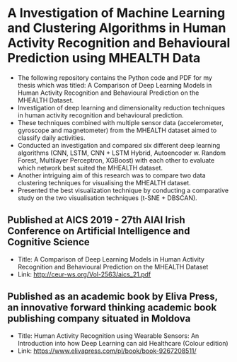 # A Investigation of Machine Learning and Clustering Algorithms in Human Activity Recognition and Behavioural Prediction using MHEALTH Data

- The following repository contains the Python code and PDF for my thesis which was titled: A Comparison of Deep Learning Models in Human Activity Recognition and Behavioural Prediction on the MHEALTH Dataset.  
- Investigation of deep learning and dimensionality reduction techniques in human activity recognition and behavioural prediction. 
- These techniques combined with multiple sensor data (accelerometer, gyroscope and magnetometer) from the MHEALTH dataset aimed to classify daily activities. 
- Conducted an investigation and compared six different deep learning algorithms (CNN, LSTM, CNN + LSTM Hybrid, Autoencoder w. Random Forest, Multilayer Perceptron, XGBoost) with each other to evaluate which network best suited the MHEALTH dataset. 
- Another intriguing aim of this research was to compare two data clustering techniques for visualising the MHEALTH dataset. 
- Presented the best visualization technique by conducting a comparative study on the two visualisation techniques (t-SNE + DBSCAN). 

## Published at AICS 2019 - 27th AIAI Irish Conference on Artificial Intelligence and Cognitive Science
- Title: A Comparison of Deep Learning Models in Human Activity Recognition and Behavioural Prediction on the MHEALTH Dataset
- Link: http://ceur-ws.org/Vol-2563/aics_21.pdf

## Published as an academic book by Eliva Press, an innovative forward thinking academic book publishing company situated in Moldova
- Title: Human Activity Recognition using Wearable Sensors: An Introduction into how Deep Learning can aid Healthcare (Colour edition)
- Link: https://www.elivapress.com/pl/book/book-9267208511/
